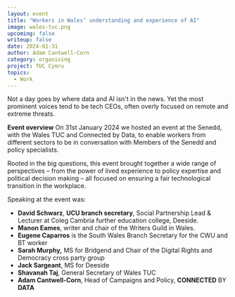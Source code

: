 ```yaml
---
layout: event
title: "Workers in Wales’ understanding and experience of AI"
image: wales-tuc.png
upcoming: false
writeup: false
date: 2024-01-31
author: Adam Cantwell-Corn
category: organising
project: TUC Cymru
topics:
  - Work
---
```


Not a day goes by where data and AI isn't in the news. Yet the most prominent voices tend to be tech CEOs, often overly focused on remote and extreme threats.

<!--more-->

**Event overview**
On 31st January 2024 we hosted an event at the Senedd, with the Wales TUC and Connected by Data, to enable workers from different sectors to be in conversation with Members of the Senedd and policy specialists.

Rooted in the big questions, this event brought together a wide range of perspectives – from the power of lived experience to policy expertise and political decision making – all focused on ensuring a fair technological transition in the workplace.

Speaking at the event was: 

* **David Schwarz**, **UCU branch secretary**, Social Partnership Lead & Lecturer at Coleg Cambria further education college, Deeside.  
* **Manon Eames**, writer and chair of the Writers Guild in Wales. 
* **Eugene Caparros** is the South Wales Branch Secretary for the CWU and BT worker
* **Sarah Murphy,** MS for Bridgend and Chair of the Digital Rights and Democracy cross party group
* **Jack Sargeant**, MS for Deeside
* **Shavanah Taj**, General Secretary of Wales TUC
* **Adam Cantwell-Corn**, Head of Campaigns and Policy, **CONNECTED** BY **DATA**